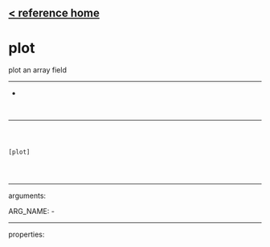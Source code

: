 [< reference home](ceammc_lib.html)
---

# plot


plot an array field

---

-
<br>


---


```



[plot]


            
```

---
arguments:

ARG_NAME: -<br>

---
properties:


